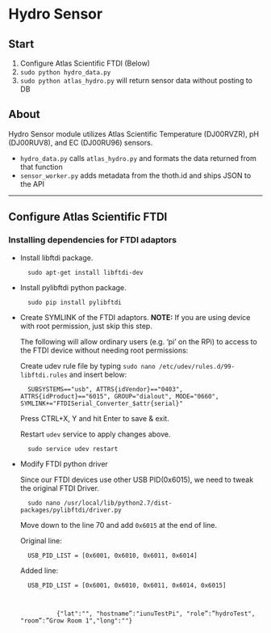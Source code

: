 # Hydro Sensor #

## Start
1. Configure Atlas Scientific FTDI (Below)
2. `sudo python hydro_data.py`
3. `sudo python atlas_hydro.py` will return sensor data without posting to DB

## About

Hydro Sensor module utilizes Atlas Scientific Temperature (DJ00RVZR), pH (DJ00RUV8), and EC (DJ00RU96) sensors.

* `hydro_data.py` calls `atlas_hydro.py` and formats the data returned from that function
* `sensor_worker.py` adds metadata from the thoth.id and ships JSON to the API

---

## Configure Atlas Scientific FTDI
### Installing dependencies for FTDI adaptors ###

* Install libftdi package.

        sudo apt-get install libftdi-dev

* Install pylibftdi python package.

        sudo pip install pylibftdi

* Create SYMLINK of the FTDI adaptors.
    **NOTE:** If you are using device with root permission, just skip this step.

    The following will allow ordinary users (e.g. ‘pi’ on the RPi) to access to the FTDI device without needing root permissions:

    Create udev rule file by typing `sudo nano /etc/udev/rules.d/99-libftdi.rules` and insert below:

        SUBSYSTEMS=="usb", ATTRS{idVendor}=="0403", ATTRS{idProduct}=="6015", GROUP="dialout", MODE="0660", SYMLINK+="FTDISerial_Converter_$attr{serial}"

    Press CTRL+X, Y and hit Enter to save & exit.

    Restart `udev` service to apply changes above.

        sudo service udev restart


* Modify FTDI python driver

    Since our FTDI devices use other USB PID(0x6015), we need to tweak the original FTDI Driver.

        sudo nano /usr/local/lib/python2.7/dist-packages/pylibftdi/driver.py

    Move down to the line 70 and add `0x6015` at the end of line.

    Original line:

        USB_PID_LIST = [0x6001, 0x6010, 0x6011, 0x6014]

    Added line:

        USB_PID_LIST = [0x6001, 0x6010, 0x6011, 0x6014, 0x6015]        



				{"lat":"", "hostname”:"iunuTestPi", "role”:”hydroTest", "room”:”Grow Room 1","long":""}
